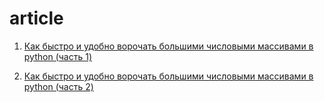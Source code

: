 # article

1. [Как быстро и удобно ворочать большими числовыми массивами в python (часть 1)](./doc/p1_article_ru.md)

2. [Как быстро и удобно ворочать большими числовыми массивами в python (часть 2)](./doc/p2_article_ru.md)
